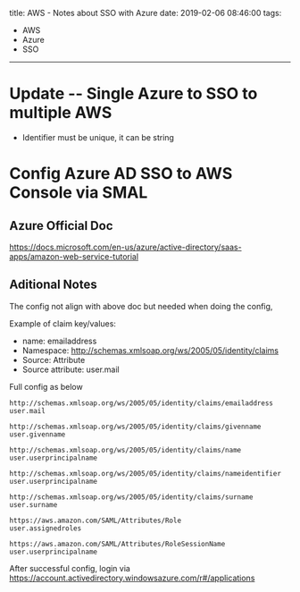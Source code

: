 title: AWS - Notes about SSO with Azure
date: 2019-02-06 08:46:00
tags:
- AWS
- Azure
- SSO
---

# Update -- Single Azure to SSO to multiple AWS

* Identifier must be unique, it can be string



# Config Azure AD SSO to AWS Console via SMAL

## Azure Official Doc
https://docs.microsoft.com/en-us/azure/active-directory/saas-apps/amazon-web-service-tutorial


## Aditional Notes

The config not align with above doc but needed when doing the config,

Example of claim key/values:

* name: emailaddress
* Namespace: http://schemas.xmlsoap.org/ws/2005/05/identity/claims
* Source: Attribute
* Source attribute: user.mail

Full config as below


```config
http://schemas.xmlsoap.org/ws/2005/05/identity/claims/emailaddress
user.mail

http://schemas.xmlsoap.org/ws/2005/05/identity/claims/givenname
user.givenname

http://schemas.xmlsoap.org/ws/2005/05/identity/claims/name
user.userprincipalname

http://schemas.xmlsoap.org/ws/2005/05/identity/claims/nameidentifier
user.userprincipalname

http://schemas.xmlsoap.org/ws/2005/05/identity/claims/surname
user.surname

https://aws.amazon.com/SAML/Attributes/Role
user.assignedroles

https://aws.amazon.com/SAML/Attributes/RoleSessionName
user.userprincipalname

```


After successful config, login via
https://account.activedirectory.windowsazure.com/r#/applications
